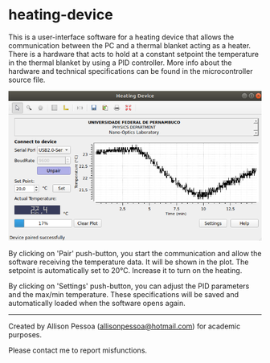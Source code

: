 # heating-device

This is a user-interface software for a heating device that allows the communication between the PC and a thermal blanket acting as a heater. There is a hardware that acts to hold at a constant setpoint the temperature in the thermal blanket by using a PID controller. More info about the hardware and technical specifications can be found in the microcontroller source file.

![Screenshot](screenshot.png)

By clicking on 'Pair' push-button, you start the communication and allow the software receiving the temperature data. It will be shown in the plot. The setpoint is automatically set to 20°C. Increase it to turn on the heating.

By clicking on 'Settings' push-button, you can adjust the PID parameters and the max/min temperature. These specifications will be saved and automatically loaded when the software opens again.

-------------------------------------------------------------------------------------------
Created by Allison Pessoa (allisonpessoa@hotmail.com) for academic purposes.

Please contact me to report misfunctions.
